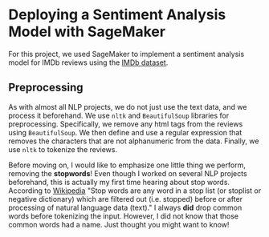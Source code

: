 # Deploying a Sentiment Analysis Model with SageMaker

For this project, we used SageMaker to implement a sentiment analysis model for IMDb reviews using the [IMDb dataset](http://ai.stanford.edu/~amaas/data/sentiment/).

## Preprocessing
As with almost all NLP projects, we do not just use the text data, and we process it beforehand. We use ```nltk``` and ```BeautifulSoup``` libraries for preprocessing. Specifically, we remove any html tags from the reviews using ```BeautifulSoup```. We then define and use a regular expression that removes the characters that are not alphanumeric from the data. Finally, we use ```nltk``` to tokenize the reviews.


Before moving on, I would like to emphasize one little thing we perform, removing the **stopwords**! Even though I worked on several NLP projects beforehand, this is actually my first time hearing about stop words. According to [Wikipedia](https://en.wikipedia.org/wiki/Stop_word) "Stop words are any word in a stop list (or stoplist or negative dictionary) which are filtered out (i.e. stopped) before or after processing of natural language data (text)." I always __did__ drop common words before tokenizing the input. However, I did not know that those common words had a name. Just thought you might want to know!
